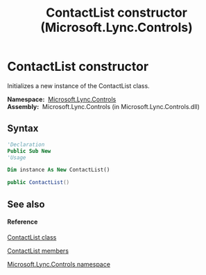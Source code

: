 ﻿---
title: ContactList constructor  (Microsoft.Lync.Controls)
TOCTitle: 'ContactList constructor '
ms:assetid: M:Microsoft.Lync.Controls.ContactList.#ctor_DI_3_UC_OCS14MrefLyncWPF
ms:mtpsurl: https://msdn.microsoft.com/en-us/library/microsoft.lync.controls.contactlist_di_3_uc_ocs14mreflyncwpf.contactlist_di_3_uc_ocs14mreflyncwpf(v=office.15)
ms:contentKeyID: 48596771
ms.date: 07/28/2014
mtps_version: v=office.15
f1_keywords:
- Microsoft.Lync.Controls.ContactList.ContactList
dev_langs:
- CSharp
- JScript
- VB
- other
---

# ContactList constructor

Initializes a new instance of the ContactList class.

**Namespace:**  [Microsoft.Lync.Controls](microsoft-lync-controls-namespace_1.md)  
**Assembly:**  Microsoft.Lync.Controls (in Microsoft.Lync.Controls.dll)

## Syntax

``` vb
'Declaration
Public Sub New
'Usage

Dim instance As New ContactList()
```

``` csharp
public ContactList()
```

## See also

#### Reference

[ContactList class](contactlist-class-microsoft-lync-controls_1.md)

[ContactList members](contactlist-members-microsoft-lync-controls_1.md)

[Microsoft.Lync.Controls namespace](microsoft-lync-controls-namespace_1.md)

